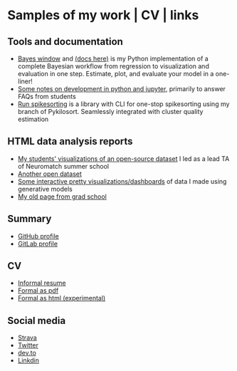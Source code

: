 # Samples of my work | CV | links
## Tools and documentation
* [Bayes window](https://github.com/mmyros/bayes-window) and [(docs here)](https://mmyros.github.io/bayes-book/index.html) is my Python implementation of a complete Bayesian workflow from regression to visualization and evaluation in one step. Estimate, plot, and evaluate your model in a one-liner!
* [Some notes on development in python and jupyter](http://dev.to/mmyros), primarily to answer FAQs from students
* [Run spikesorting](https://gitlab.com/mmyros/run_spikesorting) is a library with CLI for one-stop spikesorting using my branch of Pykilosort. Seamlessly integrated with cluster quality estimation

## HTML data analysis reports
* [My students' visualizations of an open-source dataset](https://mmyros.gitlab.io/ermines-steinmetz/) I led as a lead TA of Neuromatch summer school
* [Another open dataset](https://mmyros.github.io/data_pfc3/intro.html) 
* [Some interactive pretty visualizations/dashboards](http://mmyros.herokuapp.com/)  of data I made using generative models
* [My old page from grad school](http://mmyros.github.io/mmyros_iu.github.io/) 

## Summary
* [GitHub profile](https://github.com/mmyros)
* [GitLab profile](https://gitlab.com/mmyros)

## CV
* [Informal resume](https://mmyros.github.io/resume.html) 
* [Formal as pdf](https://mmyros.github.io/cv/CV_Myroshnychenko,_Maxym.pdf)
* [Formal as html (experimental)](https://mmyros.github.io/cv/CV_Myroshnychenko,_Maxym.html)
<!-- * [Formal as pdf](https://github.com/mmyros/mmyros.github.io/blob/master/github_io/extras/CV_Myroshnychenko%2C_Maxym.pdf) -->

## Social media
* [Strava](https://www.strava.com/athletes/27873765) 
* [Twitter](https://twitter.com/mmyros)
* [dev.to](https://dev.to/mmyros)
* [Linkdin](https://www.linkedin.com/in/maxym-myroshnychenko-b79b2b51/)
